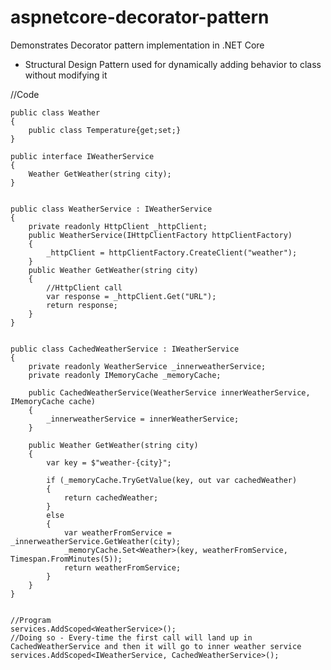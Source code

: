 # aspnetcore-decorator-pattern
Demonstrates Decorator pattern implementation in .NET Core

- Structural Design Pattern used for dynamically adding behavior to class without modifying it

//Code

	public class Weather
	{
		public class Temperature{get;set;}
	}

	public interface IWeatherService
	{
		Weather GetWeather(string city);
	}
	
	
	public class WeatherService : IWeatherService
	{
		private readonly HttpClient _httpClient;
		public WeatherService(IHttpClientFactory httpClientFactory)
		{
			_httpClient = httpClientFactory.CreateClient("weather");
		}
		public Weather GetWeather(string city)
		{
			//HttpClient call
			var response = _httpClient.Get("URL");
			return response;
		}
	}
	
	
	public class CachedWeatherService : IWeatherService
	{
		private readonly WeatherService _innerweatherService;
		private readonly IMemoryCache _memoryCache;
		
		public CachedWeatherService(WeatherService innerWeatherService, IMemoryCache cache)
		{
			_innerweatherService = innerWeatherService;
		}
		
		public Weather GetWeather(string city)
		{
			var key = $"weather-{city}";
			
			if (_memoryCache.TryGetValue(key, out var cachedWeather)
			{
				return cachedWeather;
			}
			else
			{
				var weatherFromService = _innerweatherService.GetWeather(city);
				_memoryCache.Set<Weather>(key, weatherFromService, Timespan.FromMinutes(5));
				return weatherFromService;
			}	
		}
	}
	
	
	//Program
	services.AddScoped<WeatherService>();
	//Doing so - Every-time the first call will land up in CachedWeatherService and then it will go to inner weather service
	services.AddScoped<IWeatherService, CachedWeatherService>();
